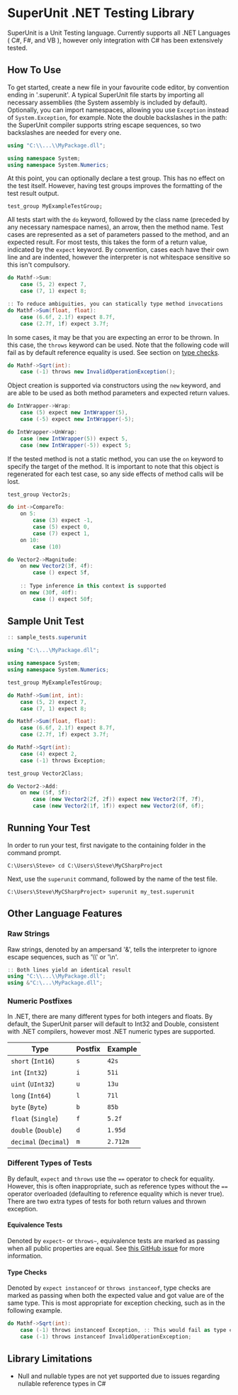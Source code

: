 # SuperUnit .NET Testing Library

SuperUnit is a Unit Testing language. Currently supports all .NET Languages ( C#, F#, and VB ), however only integration with C# has been extensively tested.

## How To Use

To get started, create a new file in your favourite code editor, by convention ending in '.superunit'. A typical SuperUnit file starts by importing all necessary assemblies (the System assembly is included by default). Optionally, you can import namespaces, allowing you use `Exception` instead of `System.Exception`, for example. Note the double backslashes in the path: the SuperUnit compiler supports string escape sequences, so two backslashes are needed for every one.

```csharp
using "C:\\...\\MyPackage.dll";

using namespace System;
using namespace System.Numerics;
```

At this point, you can optionally declare a test group. This has no effect on the test itself. However, having test groups improves the formatting of the test result output.

```
test_group MyExampleTestGroup;
```

All tests start with the `do` keyword, followed by the class name (preceded by any necessary namespace names), an arrow, then the method name. Test cases are represented as a set of parameters passed to the method, and an expected result. For most tests, this takes the form of a return value, indicated by the `expect` keyword. By convention, cases each have their own line and are indented, however the interpreter is not whitespace sensitive so this isn't compulsory.

```csharp
do Mathf->Sum:
    case (5, 2) expect 7,
    case (7, 1) expect 8;

:: To reduce ambiguities, you can statically type method invocations
do Mathf->Sum(float, float):
    case (6.6f, 2.1f) expect 8.7f,
    case (2.7f, 1f) expect 3.7f;
```

In some cases, it may be that you are expecting an error to be thrown. In this case, the `throws` keyword can be used. Note that the following code will fail as by default reference equality is used. See section on [type checks](#type-checks).

```csharp
do Mathf->Sqrt(int):
    case (-1) throws new InvalidOperationException();
```

Object creation is supported via constructors using the `new` keyword, and are able to be used as both method parameters and expected return values.

```csharp
do IntWrapper->Wrap:
    case (5) expect new IntWrapper(5),
    case (-5) expect new IntWrapper(-5);

do IntWrapper->UnWrap:
    case (new IntWrapper(5)) expect 5,
    case (new IntWrapper(-5)) expect 5;
```

If the tested method is not a static method, you can use the `on` keyword to specify the target of the method. It is important to note that this object is regenerated for each test case, so any side effects of method calls will be lost.

```csharp
test_group Vector2s;

do int->CompareTo:
    on 5:
        case (3) expect -1,
        case (5) expect 0,
        case (7) expect 1,
    on 10:
        case (10)

do Vector2->Magnitude:
    on new Vector2(3f, 4f):
        case () expect 5f,
    
    :: Type inference in this context is supported
    on new (30f, 40f):
        case () expect 50f;
```

## Sample Unit Test

```csharp
:: sample_tests.superunit

using "C:\...\MyPackage.dll";

using namespace System;
using namespace System.Numerics;

test_group MyExampleTestGroup;

do Mathf->Sum(int, int):
    case (5, 2) expect 7,
    case (7, 1) expect 8;

do Mathf->Sum(float, float):
    case (6.6f, 2.1f) expect 8.7f,
    case (2.7f, 1f) expect 3.7f;

do Mathf->Sqrt(int):
    case (4) expect 2,
    case (-1) throws Exception;

test_group Vector2Class;

do Vector2->Add:
    on new (5f, 5f):
        case (new Vector2(2f, 2f)) expect new Vector2(7f, 7f),
        case (new Vector2(1f, 1f)) expect new Vector2(6f, 6f);
```
## Running Your Test

In order to run your test, first navigate to the containing folder in the command prompt.

```
C:\Users\Steve> cd C:\Users\Steve\MyCSharpProject
```

Next, use the `superunit` command, followed by the name of the test file.

```
C:\Users\Steve\MyCSharpProject> superunit my_test.superunit
```

## Other Language Features

### Raw Strings

Raw strings, denoted by an ampersand '&', tells the interpreter to ignore escape sequences, such as '\\\\' or '\\n'.

```csharp
:: Both lines yield an identical result
using "C:\\...\\MyPackage.dll";
using &"C:\...\MyPackage.dll";
```

### Numeric Postfixes

In .NET, there are many different types for both integers and floats. By default, the SuperUnit parser will default to Int32 and Double, consistent with .NET compilers, however most .NET numeric types are supported.

| Type                  | Postfix | Example  |
|-----------------------|---------|----------|
| `short` (`Int16`)     | `s`     | `42s`    |
| `int` (`Int32`)       | `i`     | `51i`    |
| `uint` (`UInt32`)     | `u`     | `13u`    |
| `long` (`Int64`)      | `l`     | `71l`    |
| `byte` (`Byte`)       | `b`     | `85b`    |
| `float` (`Single`)    | `f`     | `5.2f`   |
| `double` (`Double`)   | `d`     | `1.95d`  |
| `decimal` (`Decimal`) | `m`     | `2.712m` |

### Different Types of Tests

By default, `expect` and `throws` use the `==` operator to check for equality. However, this is often inappropriate, such as reference types without the `==` operator overloaded (defaulting to reference equality which is never true). There are two extra types of tests for both return values and thrown exception.

#### Equivalence Tests
Denoted by `expect~` or `throws~`, equivalence tests are marked as passing when all public properties are equal. See [this GitHub issue](https://github.com/xunit/xunit/issues/1604) for more information.

#### Type Checks
Denoted by `expect instanceof` or `throws instanceof`, type checks are marked as passing when both the expected value and got value are of the same type. This is most appropriate for exception checking, such as in the following example.

```csharp
do Mathf->Sqrt(int):
    case (-1) throws instanceof Exception, :: This would fail as type checks check for exact matches of types
    case (-1) throws instanceof InvalidOperationException;
```

## Library Limitations
- Null and nullable types are not yet supported due to issues regarding nullable reference types in C#
